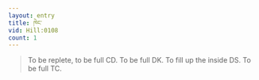 ```yaml
---
layout: entry
title: ཁེང་
vid: Hill:0108
count: 1
---
```

> To be replete, to be full CD\. To be full DK\. To fill up the inside DS\. To be full TC\.


